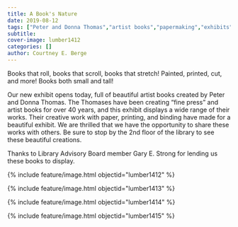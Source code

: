 ```yaml
---
title: A Book's Nature
date: 2019-08-12
tags: ["Peter and Donna Thomas","artist books","papermaking","exhibits","John Muir"]
subtitle: 
cover-image: lumber1412
categories: []
author: Courtney E. Berge
---
```


Books that roll, books that scroll, books that stretch! Painted, printed, cut, and more! Books both small and tall!

Our new exhibit opens today, full of beautiful artist books created by Peter and Donna Thomas. The Thomases have been creating “fine press” and artist books for over 40 years, and this exhibit displays a wide range of their works. Their creative work with paper, printing, and binding have made for a beautiful exhibit. We are thrilled that we have the opportunity to share these works with others. Be sure to stop by the 2nd floor of the library to see these beautiful creations.

Thanks to Library Advisory Board member Gary E. Strong for lending us these books to display.

{% include feature/image.html objectid="lumber1412" %}

{% include feature/image.html objectid="lumber1413" %}

{% include feature/image.html objectid="lumber1414" %}

{% include feature/image.html objectid="lumber1415" %}